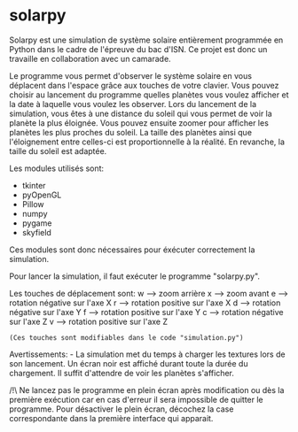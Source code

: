 # solarpy

Solarpy est une simulation de système solaire entièrement programmée en Python dans le cadre de l'épreuve du bac d'ISN. Ce projet est donc un travaille en collaboration avec un camarade.

Le programme vous permet d'observer le système solaire en vous déplacent dans l'espace grâce aux touches de votre clavier. Vous pouvez choisir au lancement du programme quelles planètes vous voulez afficher et la date à laquelle vous voulez les observer.
Lors du lancement de la simulation, vous êtes à une distance du soleil qui vous permet de voir la planète la plus éloignée. Vous pouvez ensuite zoomer pour afficher les planètes les plus proches du soleil. La taille des planètes ainsi que l'éloignement entre celles-ci est proportionnelle à la réalité. En revanche, la taille du soleil est adaptée.

Les modules utilisés sont:
  - tkinter
  - pyOpenGL
  - Pillow
  - numpy
  - pygame
  - skyfield
  
Ces modules sont donc nécessaires pour éxécuter correctement la simulation.

Pour lancer la simulation, il faut exécuter le programme "solarpy.py".
 
Les touches de déplacement sont:
    w --> zoom arrière
    x --> zoom avant
    e --> rotation négative sur l'axe X
    r --> rotation positive sur l'axe X
    d --> rotation négative sur l'axe Y
    f --> rotation positive sur l'axe Y
    c --> rotation négative sur l'axe Z
    v --> rotation positive sur l'axe Z
    
    (Ces touches sont modifiables dans le code "simulation.py")
 
Avertissements:
    - La simulation met du temps à charger les textures lors de son lancement. Un écran noir est affiché durant toute la durée du chargement. Il suffit d'attendre de voir les planètes s'afficher.


   /!\ Ne lancez pas le programme en plein écran après modification ou dès la première exécution car en cas d'erreur il sera impossible de quitter le programme. Pour désactiver le plein écran, décochez la case correspondante dans la première interface qui apparait.
